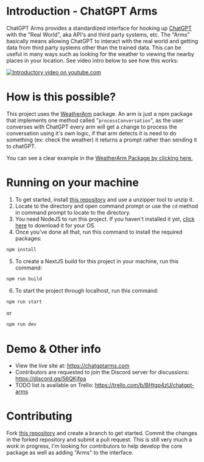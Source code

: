 # Introduction - ChatGPT Arms
ChatGPT Arms provides a standardized interface for hooking up [ChatGPT](https://chat.openai.com/) with the "Real World", aka API's and third party systems, etc. The "Arms" basically means allowing ChatGPT to interact with the real world and getting data from third party systems other than the trained data. This can be useful in many ways such as looking for the weather to viewing the nearby places in your location.
See video intro below to see how this works:

[![Introductory video on youtube.com](https://us-east-1.tixte.net/uploads/almightynan.needs.rest/View_the_video_intro_%E2%86%97%EF%B8%8F.png)](http://www.youtube.com/watch?v=o2LiPkkIjeQ "Click here to redirect yourself to YouTube ↗️")

# How is this possible?
This project uses the [WeatherArm](https://github.com/TaylorHawkes/ChatGPTArms/tree/main/arms) package. An arm is just a npm package that implements one method called "`processConversation`", as the user converses with ChatGPT every arm will get a change to process the conversation using it's own logic, if that arm detects it is need to do something (ex: check the weather) it returns a prompt rather than sending it to chatGPT.

You can see a clear example in the [WeatherArm Package by clicking here.](https://github.com/TaylorHawkes/ChatGPTArms/blob/main/arms/weatherarm/index.ts) 

# Running on your machine
1. To get started, install [this repository](https://github.com/TaylorHawkes/ChatGPTArms) and use a unzipper tool to unzip it.
2. Locate to the directory and open command prompt or use the `cd` method in command prompt to locate to the directory.
3. You need NodeJS to run this project. If you haven't installed it yet, [click here](https://nodejs.org/en/download) to download it for your OS.
4. Once you've done all that, run this command to install the required packages:
  ```js
  npm install
  ```
5. To create a NextJS build for this project in your machine, run this command:
  ```js
  npm run build
  ```
6. To start the project through localhost, run this command:
  ```js
  npm run start
  ``` 
or
  ```js
  npm run dev
  ```

# Demo & Other info
- View the live site at: https://chatgptarms.com
- Contributors are requested to join the Discord server for discussions: https://discord.gg/56QKjfpa
- TODO list is available on Trello: https://trello.com/b/BHtgp4zU/chatgpt-arms

# Contributing
Fork [this repository](https://github.com/TaylorHawkes/ChatGPTArms) and create a branch to get started. Commit the changes in the forked repository and submit a pull request.
This is still very much a work in progress, I'm looking for contributors to help develop the core package as well as adding "Arms" to the interface. 
